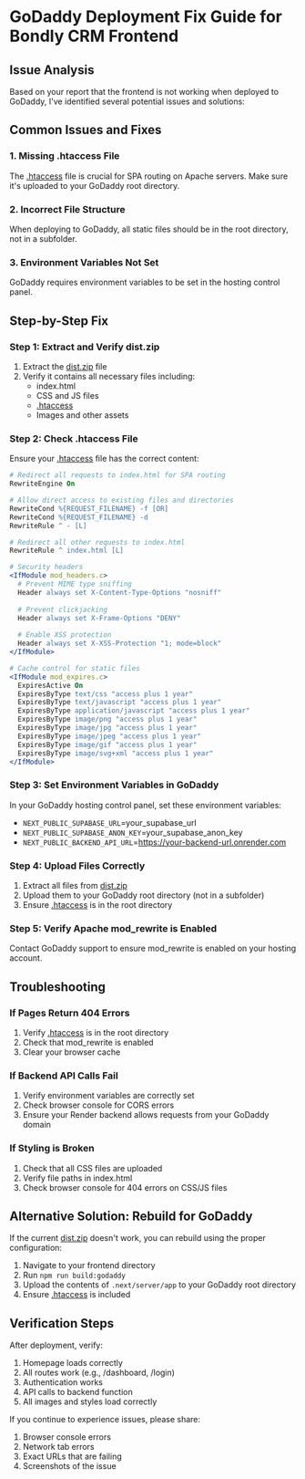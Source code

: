 # GoDaddy Deployment Fix Guide for Bondly CRM Frontend

## Issue Analysis

Based on your report that the frontend is not working when deployed to GoDaddy, I've identified several potential issues and solutions:

## Common Issues and Fixes

### 1. Missing .htaccess File
The [.htaccess](file:///C:/Users/sathi/OneDrive/Desktop/NextGen_AI/Travels/frontend/public/.htaccess) file is crucial for SPA routing on Apache servers. Make sure it's uploaded to your GoDaddy root directory.

### 2. Incorrect File Structure
When deploying to GoDaddy, all static files should be in the root directory, not in a subfolder.

### 3. Environment Variables Not Set
GoDaddy requires environment variables to be set in the hosting control panel.

## Step-by-Step Fix

### Step 1: Extract and Verify dist.zip
1. Extract the [dist.zip](file:///C:/Users/sathi/OneDrive/Desktop/NextGen_AI/Travels/frontend/dist.zip) file
2. Verify it contains all necessary files including:
   - index.html
   - CSS and JS files
   - [.htaccess](file:///C:/Users/sathi/OneDrive/Desktop/NextGen_AI/Travels/frontend/public/.htaccess)
   - Images and other assets

### Step 2: Check .htaccess File
Ensure your [.htaccess](file:///C:/Users/sathi/OneDrive/Desktop/NextGen_AI/Travels/frontend/public/.htaccess) file has the correct content:
```apache
# Redirect all requests to index.html for SPA routing
RewriteEngine On

# Allow direct access to existing files and directories
RewriteCond %{REQUEST_FILENAME} -f [OR]
RewriteCond %{REQUEST_FILENAME} -d
RewriteRule ^ - [L]

# Redirect all other requests to index.html
RewriteRule ^ index.html [L]

# Security headers
<IfModule mod_headers.c>
  # Prevent MIME type sniffing
  Header always set X-Content-Type-Options "nosniff"
  
  # Prevent clickjacking
  Header always set X-Frame-Options "DENY"
  
  # Enable XSS protection
  Header always set X-XSS-Protection "1; mode=block"
</IfModule>

# Cache control for static files
<IfModule mod_expires.c>
  ExpiresActive On
  ExpiresByType text/css "access plus 1 year"
  ExpiresByType text/javascript "access plus 1 year"
  ExpiresByType application/javascript "access plus 1 year"
  ExpiresByType image/png "access plus 1 year"
  ExpiresByType image/jpg "access plus 1 year"
  ExpiresByType image/jpeg "access plus 1 year"
  ExpiresByType image/gif "access plus 1 year"
  ExpiresByType image/svg+xml "access plus 1 year"
</IfModule>
```

### Step 3: Set Environment Variables in GoDaddy
In your GoDaddy hosting control panel, set these environment variables:
- `NEXT_PUBLIC_SUPABASE_URL`=your_supabase_url
- `NEXT_PUBLIC_SUPABASE_ANON_KEY`=your_supabase_anon_key
- `NEXT_PUBLIC_BACKEND_API_URL`=https://your-backend-url.onrender.com

### Step 4: Upload Files Correctly
1. Extract all files from [dist.zip](file:///C:/Users/sathi/OneDrive/Desktop/NextGen_AI/Travels/frontend/dist.zip)
2. Upload them to your GoDaddy root directory (not in a subfolder)
3. Ensure [.htaccess](file:///C:/Users/sathi/OneDrive/Desktop/NextGen_AI/Travels/frontend/public/.htaccess) is in the root directory

### Step 5: Verify Apache mod_rewrite is Enabled
Contact GoDaddy support to ensure mod_rewrite is enabled on your hosting account.

## Troubleshooting

### If Pages Return 404 Errors
1. Verify [.htaccess](file:///C:/Users/sathi/OneDrive/Desktop/NextGen_AI/Travels/frontend/public/.htaccess) is in the root directory
2. Check that mod_rewrite is enabled
3. Clear your browser cache

### If Backend API Calls Fail
1. Verify environment variables are correctly set
2. Check browser console for CORS errors
3. Ensure your Render backend allows requests from your GoDaddy domain

### If Styling is Broken
1. Check that all CSS files are uploaded
2. Verify file paths in index.html
3. Check browser console for 404 errors on CSS/JS files

## Alternative Solution: Rebuild for GoDaddy

If the current [dist.zip](file:///C:/Users/sathi/OneDrive/Desktop/NextGen_AI/Travels/frontend/dist.zip) doesn't work, you can rebuild using the proper configuration:

1. Navigate to your frontend directory
2. Run `npm run build:godaddy`
3. Upload the contents of `.next/server/app` to your GoDaddy root directory
4. Ensure [.htaccess](file:///C:/Users/sathi/OneDrive/Desktop/NextGen_AI/Travels/frontend/public/.htaccess) is included

## Verification Steps

After deployment, verify:
1. Homepage loads correctly
2. All routes work (e.g., /dashboard, /login)
3. Authentication works
4. API calls to backend function
5. All images and styles load correctly

If you continue to experience issues, please share:
1. Browser console errors
2. Network tab errors
3. Exact URLs that are failing
4. Screenshots of the issue